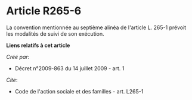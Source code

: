 # Article R265-6

La convention mentionnée au septième alinéa de l'article L. 265-1 prévoit les modalités de suivi de son exécution.

**Liens relatifs à cet article**

_Créé par_:

  - Décret n°2009-863 du 14 juillet 2009 - art. 1

_Cite_:

  - Code de l'action sociale et des familles - art. L265-1
